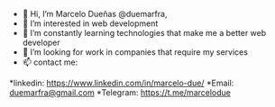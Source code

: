 - 👋 Hi, I’m Marcelo Dueñas @duemarfra, 
- 👀 I’m interested in web development
- 🌱 I’m constantly learning technologies that make me a better web developer
- 💞️ I’m looking for work in companies that require my services
- 📫 contact me:

*linkedin:
https://www.linkedin.com/in/marcelo-due/
*Email:
duemarfra@gmail.com
*Telegram:
https://t.me/marcelodue
